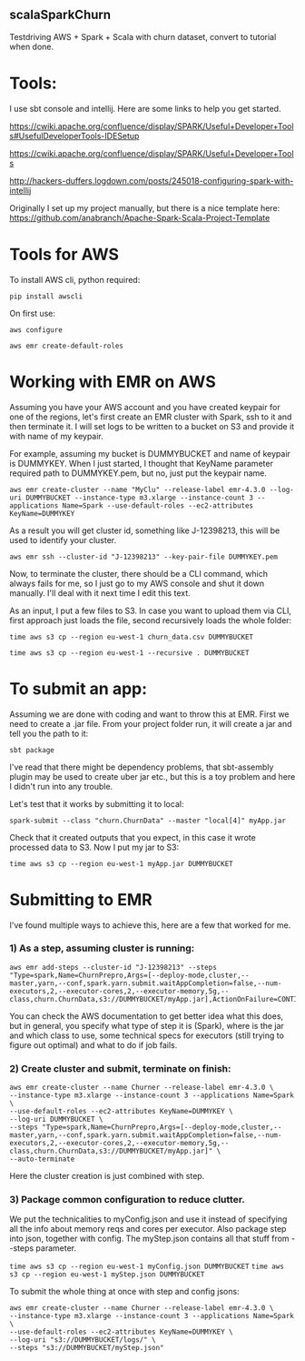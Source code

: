 ## scalaSparkChurn
Testdriving AWS + Spark + Scala with churn dataset, convert to tutorial when done.


# Tools:

I use sbt console and intellij. Here are some links to help you get started.

https://cwiki.apache.org/confluence/display/SPARK/Useful+Developer+Tools#UsefulDeveloperTools-IDESetup

https://cwiki.apache.org/confluence/display/SPARK/Useful+Developer+Tools

http://hackers-duffers.logdown.com/posts/245018-configuring-spark-with-intellij

Originally I set up my project manually, but there is a nice template here: https://github.com/anabranch/Apache-Spark-Scala-Project-Template

# Tools for AWS

To install AWS cli, python required:

`pip install awscli`

On first use:

`aws configure`

`aws emr create-default-roles`


# Working with EMR on AWS

Assuming you have your AWS account and you have created keypair for one of the regions, let's first create an EMR cluster with Spark, ssh to it and then terminate it. I will set logs to be written to a bucket on S3 and provide it with name of my keypair.

For example, assuming my bucket is DUMMYBUCKET and name of keypair is DUMMYKEY. When I just started, I thought that KeyName parameter required path to DUMMYKEY.pem, but no, just put the keypair name.

```
aws emr create-cluster --name "MyClu" --release-label emr-4.3.0 --log-uri DUMMYBUCKET --instance-type m3.xlarge --instance-count 3 --applications Name=Spark --use-default-roles --ec2-attributes KeyName=DUMMYKEY
```

As a result you will get cluster id, something like J-12398213, this will be used to identify your cluster.

`aws emr ssh --cluster-id "J-12398213" --key-pair-file DUMMYKEY.pem`

Now, to terminate the cluster, there should be a CLI command, which always fails for me, so I just go to my AWS console and shut it down manually. I'll deal with it next time I edit this text.

As an input, I put a few files to S3. In case you want to upload them via CLI, first approach just loads the file, second recursively loads the whole folder:

`time aws s3 cp --region eu-west-1 churn_data.csv DUMMYBUCKET`

`time aws s3 cp --region eu-west-1 --recursive . DUMMYBUCKET`

# To submit an app:

Assuming we are done with coding and want to throw this at EMR. First we need to create a .jar file. From your project folder run, it will create a jar and tell you the path to it:

`sbt package`

I've read that there might be dependency problems, that sbt-assembly plugin may be used to create uber jar etc., but this is a toy problem and here I didn't run into any trouble. 

Let's test that it works by submitting it to local:

`spark-submit --class "churn.ChurnData" --master "local[4]" myApp.jar`

Check that it created outputs that you expect, in this case it wrote processed data to S3. Now I put my jar to S3:

`time aws s3 cp --region eu-west-1 myApp.jar DUMMYBUCKET`

# Submitting to EMR

I've found multiple ways to achieve this, here are a few that worked for me.

### 1) As a step, assuming cluster is running:

```
aws emr add-steps --cluster-id "J-12398213" --steps "Type=spark,Name=ChurnPrepro,Args=[--deploy-mode,cluster,--master,yarn,--conf,spark.yarn.submit.waitAppCompletion=false,--num-executors,2,--executor-cores,2,--executor-memory,5g,--class,churn.ChurnData,s3://DUMMYBUCKET/myApp.jar],ActionOnFailure=CONTINUE"
```

You can check the AWS documentation to get better idea what this does, but in general, you specify what type of step it is (Spark), where is the jar and which class to use, some technical specs for executors (still trying to figure out optimal) and what to do if job fails.

### 2) Create cluster and submit, terminate on finish:

```
aws emr create-cluster --name Churner --release-label emr-4.3.0 \
--instance-type m3.xlarge --instance-count 3 --applications Name=Spark  \
--use-default-roles --ec2-attributes KeyName=DUMMYKEY \
--log-uri DUMMYBUCKET \
--steps "Type=spark,Name=ChurnPrepro,Args=[--deploy-mode,cluster,--master,yarn,--conf,spark.yarn.submit.waitAppCompletion=false,--num-executors,2,--executor-cores,2,--executor-memory,5g,--class,churn.ChurnData,s3://DUMMYBUCKET/myApp.jar]" \
--auto-terminate
```

Here the cluster creation is just combined with step.

### 3) Package common configuration to reduce clutter. 
We put the technicalities to myConfig.json and use it instead of specifying all the info about memory reqs and cores per executor. Also package step into json, together with config. The myStep.json contains all that stuff from --steps parameter.

`time aws s3 cp --region eu-west-1 myConfig.json DUMMYBUCKET`
`time aws s3 cp --region eu-west-1 myStep.json DUMMYBUCKET`

To submit the whole thing at once with step and config jsons:

```
aws emr create-cluster --name Churner --release-label emr-4.3.0 \
--instance-type m3.xlarge --instance-count 3 --applications Name=Spark \
--use-default-roles --ec2-attributes KeyName=DUMMYKEY \
--log-uri "s3://DUMMYBUCKET/logs/" \
--steps "s3://DUMMYBUCKET/myStep.json"
```



